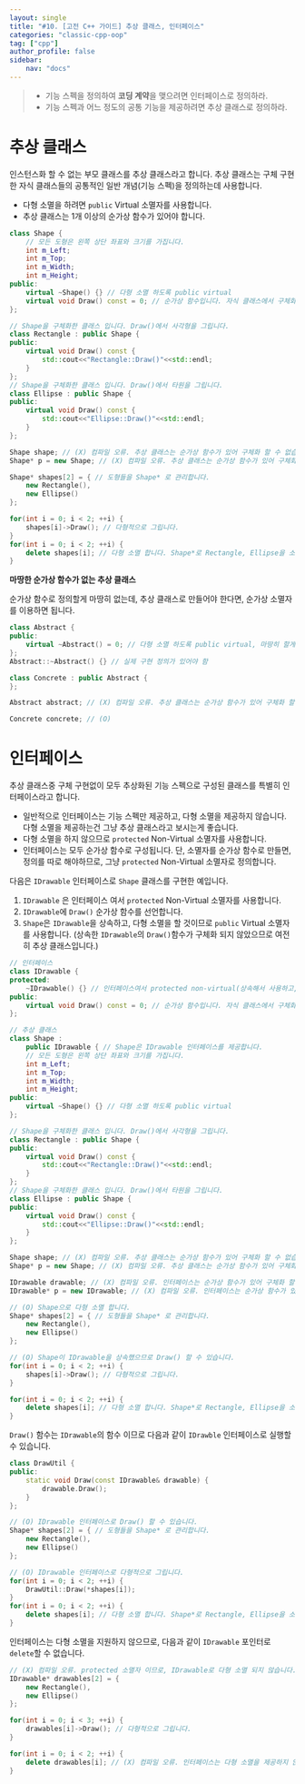 ```yaml
---
layout: single
title: "#10. [고전 C++ 가이드] 추상 클래스, 인터페이스"
categories: "classic-cpp-oop"
tag: ["cpp"]
author_profile: false
sidebar: 
    nav: "docs"
---
```


> * 기능 스펙을 정의하여 **코딩 계약**을 맺으려면 인터페이스로 정의하라.
> * 기능 스펙과 어느 정도의 공통 기능을 제공하려면 추상 클래스로 정의하라.

# 추상 클래스

인스턴스화 할 수 없는 부모 클래스를 추상 클래스라고 합니다. 추상 클래스는 구체 구현한 자식 클래스들의 공통적인 일반 개념(기능 스펙)을 정의하는데 사용합니다.

* 다형 소멸을 하려면 `public` Virtual 소멸자를 사용합니다.
* 추상 클래스는 1개 이상의 순가상 함수가 있어야 합니다.

```cpp
class Shape {
    // 모든 도형은 왼쪽 상단 좌표와 크기를 가집니다.
    int m_Left;
    int m_Top;
    int m_Width;
    int m_Height;
public:
    virtual ~Shape() {} // 다형 소멸 하도록 public virtual
    virtual void Draw() const = 0; // 순가상 함수입니다. 자식 클래스에서 구체화 해야 합니다.
};

// Shape을 구체화한 클래스 입니다. Draw()에서 사각형을 그립니다.
class Rectangle : public Shape {
public:
    virtual void Draw() const {
        std::cout<<"Rectangle::Draw()"<<std::endl;
    }
};
// Shape을 구체화한 클래스 입니다. Draw()에서 타원을 그립니다.
class Ellipse : public Shape {
public:
    virtual void Draw() const {
        std::cout<<"Ellipse::Draw()"<<std::endl;
    }
};

Shape shape; // (X) 컴파일 오류. 추상 클래스는 순가상 함수가 있어 구체화 할 수 없습니다.
Shape* p = new Shape; // (X) 컴파일 오류. 추상 클래스는 순가상 함수가 있어 구체화 할 수 없습니다.

Shape* shapes[2] = { // 도형들을 Shape* 로 관리합니다.
    new Rectangle(), 
    new Ellipse()
};

for(int i = 0; i < 2; ++i) {
    shapes[i]->Draw(); // 다형적으로 그립니다.
}
for(int i = 0; i < 2; ++i) {
    delete shapes[i]; // 다형 소멸 합니다. Shape*로 Rectangle, Ellipse을 소멸합니다.
} 
```
**마땅한 순가상 함수가 없는 추상 클래스**

순가상 함수로 정의할게 마땅히 없는데, 추상 클래스로 만들어야 한다면, 순가상 소멸자를 이용하면 됩니다.

```cpp
class Abstract {
public:
    virtual ~Abstract() = 0; // 다형 소멸 하도록 public virtual, 마땅히 할게 없어 순가상
};
Abstract::~Abstract() {} // 실제 구현 정의가 있어야 함

class Concrete : public Abstract {
};

Abstract abstract; // (X) 컴파일 오류. 추상 클래스는 순가상 함수가 있어 구체화 할 수 없습니다.

Concrete concrete; // (O)
```

# 인터페이스

추상 클래스중 구체 구현없이 모두 추상화된 기능 스펙으로 구성된 클래스를 특별히 인터페이스라고 합니다.

* 일반적으로 인터페이스는 기능 스펙만 제공하고, 다형 소멸을 제공하지 않습니다. 다형 소멸을 제공하는건 그냥 추상 클래스라고 보시는게 좋습니다.
* 다형 소멸을 하지 않으므로 `protected` Non-Virtual 소멸자를 사용합니다.
* 인터페이스는 모두 순가상 함수로 구성됩니다. 단, 소멸자를 순가상 함수로 만들면, 정의를 따로 해야하므로, 그냥 `protected` Non-Virtual 소멸자로 정의합니다.

다음은 `IDrawable` 인터페이스로 `Shape` 클래스를 구현한 예입니다. 

1. `IDrawable` 은 인터페이스 여서 `protected` Non-Virtual 소멸자를 사용합니다.
2. `IDrawable`에 `Draw()` 순가상 함수를 선언합니다.
3. `Shape`은 `IDrawable`을 상속하고, 다형 소멸을 할 것이므로 `public` Virtual 소멸자를 사용합니다. (상속한 `IDrawable`의 `Draw()`함수가 구체화 되지 않았으므로 여전히 추상 클래스입니다.)

```cpp
// 인터페이스
class IDrawable {
protected:
    ~IDrawable() {} // 인터페이스여서 protected non-virtual(상속해서 사용하고, 다형 소멸 안함) 입니다. 
public:
    virtual void Draw() const = 0; // 순가상 함수입니다. 자식 클래스에서 구체화 해야 합니다.
};

// 추상 클래스
class Shape : 
    public IDrawable { // Shape은 IDrawable 인터페이스를 제공합니다.
    // 모든 도형은 왼쪽 상단 좌표와 크기를 가집니다.
    int m_Left;
    int m_Top;
    int m_Width;
    int m_Height;
public:
    virtual ~Shape() {} // 다형 소멸 하도록 public virtual
};

// Shape을 구체화한 클래스 입니다. Draw()에서 사각형을 그립니다.
class Rectangle : public Shape {
public:
    virtual void Draw() const {
        std::cout<<"Rectangle::Draw()"<<std::endl;
    }
};
// Shape을 구체화한 클래스 입니다. Draw()에서 타원을 그립니다.
class Ellipse : public Shape { 
public:
    virtual void Draw() const {
        std::cout<<"Ellipse::Draw()"<<std::endl;
    }
};

Shape shape; // (X) 컴파일 오류. 추상 클래스는 순가상 함수가 있어 구체화 할 수 없습니다.
Shape* p = new Shape; // (X) 컴파일 오류. 추상 클래스는 순가상 함수가 있어 구체화 할 수 없습니다.

IDrawable drawable; // (X) 컴파일 오류. 인터페이스는 순가상 함수가 있어 구체화 할 수 없습니다.
IDrawable* p = new IDrawable; // (X) 컴파일 오류. 인터페이스는 순가상 함수가 있어 구체화 할 수 없습니다. 

// (O) Shape으로 다형 소멸 합니다.
Shape* shapes[2] = { // 도형들을 Shape* 로 관리합니다.
    new Rectangle(), 
    new Ellipse()
};

// (O) Shape이 IDrawable을 상속했으므로 Draw() 할 수 있습니다.
for(int i = 0; i < 2; ++i) {
    shapes[i]->Draw(); // 다형적으로 그립니다.
}

for(int i = 0; i < 2; ++i) {
    delete shapes[i]; // 다형 소멸 합니다. Shape*로 Rectangle, Ellipse을 소멸합니다.
} 
```

`Draw()` 함수는 `IDrawable`의 함수 이므로 다음과 같이 `IDrawble` 인터페이스로 실행할 수 있습니다.

```cpp
class DrawUtil {
public:
    static void Draw(const IDrawable& drawable) {
        drawable.Draw();
    }    
};

// (O) IDrawable 인터페이스로 Draw() 할 수 있습니다.
Shape* shapes[2] = { // 도형들을 Shape* 로 관리합니다.
    new Rectangle(), 
    new Ellipse()
};

// (O) IDrawable 인터페이스로 다형적으로 그립니다. 
for(int i = 0; i < 2; ++i) {
    DrawUtil::Draw(*shapes[i]); 
}
for(int i = 0; i < 2; ++i) {
    delete shapes[i]; // 다형 소멸 합니다. Shape*로 Rectangle, Ellipse을 소멸합니다.
} 
```

인터페이스는 다형 소멸을 지원하지 않으므로, 다음과 같이 `IDrawable` 포인터로 `delete`할 수 없습니다.

```cpp
// (X) 컴파일 오류. protected 소멸자 이므로, IDrawable로 다형 소멸 되지 않습니다.
IDrawable* drawables[2] = {
    new Rectangle(), 
    new Ellipse()
};

for(int i = 0; i < 3; ++i) {
    drawables[i]->Draw(); // 다형적으로 그립니다.
}

for(int i = 0; i < 2; ++i) {
    delete drawables[i]; // (X) 컴파일 오류. 인터페이스는 다형 소멸을 제공하지 않습니다.
}     
```



